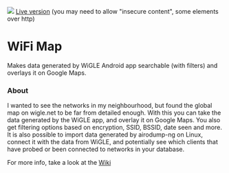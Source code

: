 ![](https://i.imgur.com/ICOMUfd.png)
[Live version](https://wifikart.net) (you may need to allow "insecure content", some elements over http)

# WiFi Map
Makes data generated by WiGLE Android app searchable (with filters) and overlays it on Google Maps.

### About

I wanted to see the networks in my neighbourhood, but found the global map on wigle.net to be far from detailed enough. With this you can take the data generated by the WiGLE app, and overlay it on Google Maps. You also get filtering options based on encryption, SSID, BSSID, date seen and more.
It is also possible to import data generated by airodump-ng on Linux, connect it with the data from WiGLE, and potentially see which clients that have probed or been connected to networks in your database.

For more info, take a look at the [Wiki](https://github.com/Znerox/wifimap/wiki)
